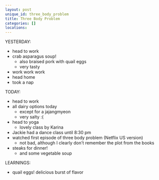 ```yaml
---
layout: post
unique_id: three_body_problem
title: Three Body Problem
categories: []
locations: 
---
```


YESTERDAY:
* head to work
* crab asparagus soup!
  * also braised pork with quail eggs
  * very tasty
* work work work
* head home
* took a nap

TODAY:
* head to work
* all dairy options today
  * except for a jajangmyeon
  * very salty :(
* head to yoga
  * lovely class by Karina
* Jackie had a dance class until 8:30 pm
* watched first episode of three body problem (Netflix US version)
  * not bad, although I clearly don't remember the plot from the books
* steaks for dinner!
  * and some vegetable soup

LEARNINGS:
* quail eggs! delicious burst of flavor
